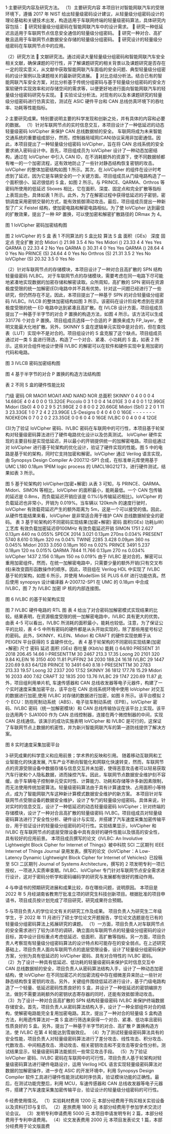 1·主要研究内容及研究方法。
（1）主要研究内容
本项目针对智能网联汽车的受限环境下，遵循 2017 年 NIST 给出轻量级密码设计建议，从轻量级分组密码设计的理论基础和关键技术出发，构造适用于车联网终端的轻量级密码算法，具体研究内容包括：
 研究轻量级分组密码在智能网联汽车中的设计需求。
 研究一种低延迟且适用于车联网节点信息安全通信的轻量级分组密码。
 研究一种对合、高扩散且适用于车联网节点数据安全存储的轻量级分组密码。
 研究设计的轻量级分组密码在车联网节点中的应用。

（2）研究方法
 文献研究法。通过阅读大量轻量级分组密码和智能网联汽车安全相关文献，确保课题的可行性，并了解课题研究的相关背景以及课题研究是否存在一定的现实意义，从文献中获取智能网联汽车面临的安全问题、典型轻量级分组密码的设计案例以及课题相关的最新研究进展。
 对比总结分析法。结合已有的智能网联汽车安全方案，对比分析基于传统分组密码与基于轻量级分组密码的安全方案软硬件实现效率和对存储空间的需求等，以便更好地进行面向智能网联汽车的轻量级分组密码研究与实现。
 实验论证分析法。对现有的以及本课题研究的轻量级分组密码进行仿真实验，测试在 ASIC 硬件平台和 CAN 总线仿真环境下的吞吐率、功耗等性能指标。

2·主要研究成果。特别要说明主要的科学发现和创新之处，并有具体的内容和必要的数据。
（1）针对车联网节点的实时信息交互，本项目设计了一种低延迟的动态轻量级密码 IoVCipher 来保护 CAN 总线数据帧的安全。
车联网将成为未来智能交通系统的重要组成部分，然而，控制器局域网(CAN)协议采用非加密通信。因此，本项目提出了一种轻量级分组密码 IoVCipher，旨在将 CAN 总线系统的安全要求纳入密码设计中。首先，项目组成员为 IoVCipher 设计了一种动态加密结构，通过在 IoVCipher 中引入 CAN ID，在不消耗额外的资源下，使不同数据帧都有唯一的一个加密流程，这有效地防止了一些针对静态结构恢复密钥的攻击。IoVCipher 的整体加密结构如图 1 所示。其次，在.IoVCipher 的组件在设计时考虑到了延迟，因为它是车辆安全的一个关键方面。项目组成员从门级电路构造了一个面积很小、延迟很低的 S 盒，如图 2 所示。与 PRINCE、QARMA、Orthros 等密码所使用的低延迟 Sboxes 相比，它在面积、深度、固定点和完全扩散等指标上表现出色，具体如表 1 所示。此外，为了在解密过程中获得低延迟的子密钥，密钥调度采用密钥交替的方式，能有效抵御滑动攻击。最后，项目组成员提出一种新型了广义 Feistel 结构，使加密电路和解密电路相似。为了使 IoVCipher 达到最佳的扩散效果，提出了一种 RP 置换，可以使加密和解密扩散路径的 DRmax 为 4。

图 1 IoVCipher 密码加密结构图

图 2 IoVCipher 的 S 盒
表 1 不同算法的 S 盒比较
算法 S 盒 面积（GEs） 深度 固定点 完全扩散 对合
Midori () 21.98 3.5 4 No Yes
Midori () 23.33 4 4 Yes Yes
QARMA () 22.33 4 2 No Yes
QARMA () 30.31 4 0 Yes Yes
QARMA () 28.64 4 0 Yes No
PRINCE (S) 24.64 4 0 Yes No
Orthros (S) 21.31 3.5 2 Yes No
IoVCipher (S) 20.32 3.5 0 Yes No

（2）针对车联网节点的存储模块，本项目设计了一种对合且高扩散的 SPN 结构轻量级密码 IVLBC。
对于车联网节点的存储模块，需要考虑在同一电路下尽可能地紧凑地实现数据的加密存储和解密读取。众所周知，高扩散的 SPN 密码在资源极度受限的统一加解密(ED)电路中并不具有优势。针对这一问题已经进行了一些研究，但仍然存在不足。因此，本项目提出了一种基于 SPN 的对合轻量级分组密码 IVLBC。IVLCB 的整体加密结构如图 3 所示。该密码在设计阶段考虑到在资源极度受限的统一 ED 电路中达到紧凑且高扩散。在 IVLCB 设计方面，项目组成员提出了一种基于半字节的对合 P 置换的构造方法，如图 4 所示。该方法可以生成 331776 个对合 P 置换。项目组成员选择一个合适的 P 置换来成为 FP_layer，使明文能最大化地扩散。另外，SKINNY S 盒在逻辑单元实现中是对合的，但在查找表（LUT）实现中不是对合的。项目组设计的 S 盒克服了这个缺点。项目组成员通过对一类 S 盒进行筛选，构造了一个对合、紧凑、小功耗的 S 盒，如表 2 所示。这些对合组件地设计使得 IVLBC 的解密可以在软件和硬件实现中复用加密的代码和电路。

图 3 IVLCB 密码加密结构图

图 4 基于半字节的对合 P 置换的构造方法结构图

表 2 不同 S 盒的硬件性能比较

门级
密码 OR MAOI1 MOAI1 AND NAND NOR 总面积
SKINNY 0 4 0 0 0 4 14.68GE
4 0 4 0 0 0 13.32GE
Piccolo 0 3 1 0 0 4 14.01GE
3 0 4 0 0 1 12.99GE
Midori
(Sb0) 4 0 0 2 9 5 21.98GE
2 0 8 0 0 2 20.66GE
Midori
(Sb1) 2 2 0 1 11 3 23.33GE
1 0 7 2 4 2 23.99GE
LS-Designs 0 4 0 4 0 0 16GE - - - - - - -
NOEKEON 0 7 0 2 0 2 23.35GE
0 0 6 0 4 0 16GE
IVLBC 0 0 4 0 0 4 12GE

(3)为了验证 IoVCipher 密码、IVLBC 密码在车联网中的可行性，本项目基于轮架构对轻量级密码算法进行了硬件电路优化设计以及仿真测试。
IoVCipher 硬件实现的主要目标是实现低延迟，并以最小的开销提供统一的加解密电路。项目组通过对 IoVCipher 进行基于轮架构的优化设计，验证了硬件实现的性能。图 5 中的电路是基于轮的架构，同时它支持加密和解密。IoVCipher 通过 Verilog 语言实现，由 Synopsys Design Compiler A-2007.12-SP1 合成，在标准单元库使用基于 UMC L180 0.18µm 1P6M logic process 的 UMCL18G212T3，进行硬件测试，结果如表 3 所示。

图 5 基于轮架构的 IoVCipher(加密+解密)
从表 3 可知，与 PRINCE、QARMA、Midori、SIMON 等相比，IoVCipher 的面积最小，能耗最低。一个 CAN 包传输的延迟是 0.8ms，而负载延迟开销应该是 0.1%(与传输延迟相比)。IoVCipher 的负载延迟也非常小，开销为 0.019%。当车辆以 120km/h 的速度行驶时，IoVCipher 有效载荷延迟产生的额外距离为 5m，这是一个可以接受的值。因此，从硬件性能结果来看，IoVCipher 是非常适合用于维护 CAN 总线数据帧安全的密码。
表 3 基于轮架构的不同密码实现结果(加密+解密)
密码 面积(GEs) 功耗(µW) 工艺库 有效负载加密延迟@100MHz 有效负载延迟开销
SIMON 1751 2.627 0.13µm 440 ns 0.055%
SPECK 2014 3.021 0.13µm 270ns 0.034%
PRESENT 5740 8.610 0.18µm 320 ns 0.04%
TWINE 2285 3.428 0.09µm 360 ns 0.045%
Midori 2033 3.050 0.18µm 160 ns 0.02%
PRINCE 3491 5.237 0.18µm 120 ns 0.015%
QARMA 7844 11.766 0.13µm 270 ns 0.034%
IoVCipher 1437 2.156 0.18µm 150 ns 0.019%
由于 IVLBC 是对合的，解密可以重用加密组件。然而，在统一加解密电路中，只需要少量的额外开销(只有交叉布线)来改变圆形函数操作的顺序。因此，项目组在 Verilog HDL 中实现了 IVLBC 基于轮的架构，如图 6 所示，并使用 ModelSim SE PLUS 6.6f 进行功能仿真。然后使用 synopsys 设计编译器 A-2007.12-SP1 在 UMC 的 0.18µm 中合成 IVLBC，图 7 为 IVLBC 加密 IP 核的内部连接图。

图 6 IVLBC 的基于轮架构实现

图 7 IVLBC 硬件电路的 RTL 图
表 4 给出了对合密码加解密模式实现结果的比较。结果表明，在资源极度受限的统一加解密电路中，IVLBC 具有更大的优势。由表 4-5 可以看出，IVLBC 所消耗的面积最小，能耗也较低。注意，为了保证公平的比较，表 4-5 中所有密码的硬件都是从头开始实现的，除了那些用星号标记的密码。此外，SKINNY、KLEIN、Midori 和 CRAFT 的硬件实现依赖于从 PEIGEN 平台获得的 S 盒硬件优化。
表 4 基于轮架构的不同密码实现结果(加密+解密)
尺寸 密码 延迟 面积
(GEs) 吞吐量
(Kbit/s) 能耗
()
64/80 PRESENT 31 2018 206.45 14.66
I-PRESENTTM 30 2467 213.3 17.35
Loong 20 2101 320 9.84
KLEIN 16 3150 400 11.81
PUFFIN2 34 2030 188.24 16.18
IVLBC 29 1447 220.69 9.83
64/128 PRINCE 10 3491 640 8.18
I-PRESENTTM 30 2783 213.33 19.57
Loong 32 2337 200 17.52
SKINNY 36 1812 177.78 15.29
Midori 16 2033 400 7.62
CRAFT 32 1835 200 13.76
IVLBC 29 1747 220.69 11.87
此外，项目组利用单片机, 车速传感器和 CAN 总线收发器等电子元器件，构建了一个实时速度采集加密平台，该平台在 CAN 总线系统环境中使用 IoVcipher 对交互的数据进行加密,使用 IVLBC 对存储的数据进行加密，如图 8 所示。该平台模拟 2 个 ECU：防抱死制动系统（ABS）、电子驻车制动系统（EPB）。IoVCipher 密码、IVLBC 密码（统一加解密模块）和 CAN 总线传输协议在该平台上实现。该平台选用两个 SJA1000 作为 CAN 总线控制器，连接在两个微控制器的中间，实现 CAN 总线通信。该演示的成功实施表明 IoVCipher 和 IVLBC 是可行的，这保证了车联网节点上数据的机密性，并为新兴智能网联汽车的第一道防线提供了解决方案。

图 8 实时速度采集加密平台

3·研究成果的科学意义和应用前景；学术界的反映和引用。
随着移动互联网和工业智能化的快速发展, 汽车产业不断向智能化和网联化快速转变，然而，车联网节点的资源受限设备中数据存储与信息交互并未加密，使得恶意攻击者可以轻易获取汽车行驶和个人隐私数据，进而操控汽车。因此，车联网节点数据安全维护刻不容缓。由于车辆电子控制单元受实时性、计算能力、功耗和存储等许多新因素限制，而无法使用传统加密算法。轻量级密码算法由于具有计算速度快、占用面积小等特点，成为了智能网联汽车这种新计算模式数据安全维护的新方案。
本项目针对车联网节点受限设备的数据安全维护，设计了专门的轻量级分组密码。具体来说，针对实时的信息交互，设计了一种低延迟的动态轻量级密码 IoVCipher；针对终端的存储模块，设计了一种对合且高扩散的轻量级密码 IVLBC。项目组成员对轻量级密码算法进行了安全性分析、硬件设计与实现，并搭建了汽车速度采集加密传输平台，用于验证设计的轻量级分组密码的可行性。实验结果显示，IoVCipher 和 IVLBC 在车联网节点的底层受限设备中具有良好的硬件性能以及很高的安全性，具有较好的应用前景。
本项目成员撰写的论文《IVLBC: An Involutive Lightweight Block Cipher for Internet of Things》被中科院 SCI 二区期刊 IEEE Internet of Things Journal 录用发表。撰写的论文《IoVCipher：A Low-Latency Dynamic Lightweight Block Cipher for Internet of Vehicles》已投稿至 SCI 二区期刊 Journal of Systems Architecture，撰写的 2 项发明专利一项已授权，一项进入实质审查期。IVLBC、IoVCipher 专门针对车联网节点安全需求进行设计，这对于密码分析学和密码编码学的研究与发展都有很好的推动作用。

4·与申请书的预期研究进展和成果比较，存在哪些问题，说明原因。
本项目是 2022 年 5 月经湖南省教育厅批准立项的研究生科技创新项目。根据批准的项目申请书，项目成员按计划完成了项目研究，研究成果符合预期。

5·与项目负责人的学位论文有关的研究工作及成果。
项目负责人为研究生二年级学生，于 2022 年 11 月进行了硕士学位论文开题报告，学位论文选题是在已有的轻量级分组密码算法上拓展研究的课题。
（1）一方面，项目负责人对车联网节点的安全需求进行了较为详尽的调研，确立面向车联网节点的轻量级分组密码的设计目标，其中设计目标重点考虑低延迟、低面积、高扩散等指标。另一方面，项目负责人考察现有轻量级分组密码算法的设计特点和可能存在的安全弱点。在上述研究基础上，项目负责人面向车联网节点的底层受限设备，设计了轻量级分组密码保护方案，分别为具有低延迟的 IoVCipher 密码、具有对合特性的 IVLBC 密码。
（2）为了设计一种具有低延迟、低功耗的轻量级密码来保护实时信息交互中 CAN 总线数据帧的安全，项目负责人从密码算法结构入手，设计了一种动态加密结构，使 IoVCipher 在不同加密芯片的加密流程中存在细微差异来防止一些针对静态结构恢复密钥的攻击。另外，关键组件围绕低延迟进行设计，基于门级电路构造了一个轻量、低延迟密码性质良好的 S 盒，并设计了一种低延迟的密钥编排方法，做到不需要消耗额外的密钥状态寄存器的同时，还能有效抵御滑动攻击。
（3）为了设计一种对合且高扩散的 SPN 结构轻量级密码 IVLBC 来保护终端数据存储安全。首先，项目负责人从密码算法结构入手，设计了一种全部组件对合的结构，使解密电路能完全复用加密电路。其次，提出了一种对合的轻量级 S 盒构造方法，利用遗传算法对一类 S 盒进行筛选来获得一个对合、紧凑、低功率且密码性质良好的 S 盒。另外，提出了一种基于半字节的对合、高扩散 P 置换构造方法，使 IVLBC 在第 4 轮能达到雪崩效应。
（4）为了测试轻量级密码算法具有的安全性能，项目负责人对轻量级密码算法进行了差分攻击、线性攻击、积分攻击、代数攻击、中间相遇攻击、滑动攻击、相关密钥攻击和不变攻击等安全性分析。测试结果显示，轻量级密码算法能抵抗一些常见攻击手段。
（5）为了验证 IoVCipher 密码、IVLBC 密码在车联网中的可行性，项目负责人基于轮架构对轻量级密码算法进行硬件电路设计，运用 Verilog HDL 语言实现轻量级密码算法对数据的加解密操作，进一步在 ASIC 的开发环境中，利用 Synopsys Design Compiler 软件工具进行硬件性能测试和时序仿真，验证模块功能的正确性。最后，在测试功能完整后，利用 MCU，车速传感器和 CAN 总线收发器等电子元器件，搭建了汽车速度采集加密传输平台，验证设计的轻量级分组密码的可行性。

6·经费使用情况。
（1）实验耗材费用 1200 元
本部分经费用于购买相关实验设备以及资料打印与复印。
（2）差旅费用 1800 元
本部分经费用于参加学术交流讨论会议。
（3）发明专利申请费用 5000 元
本项目申请发明专利 2 篇，本部分经费用于专利申请费用。
（4）论文发表费用 2000 元
本项目发表论文 1 篇，本部分经费用于论文版面费
